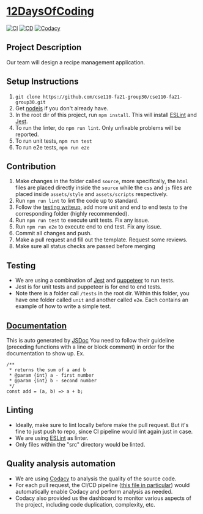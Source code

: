# [12DaysOfCoding](admin/team.md)
[![CI](https://github.com/12DaysOfCoding/WeTheFoodies/actions/workflows/main.yml/badge.svg)](https://github.com/12DaysOfCoding/WeTheFoodies/actions)
[![CD](https://github.com/cse110-fa21-group30/cse110-fa21-group30/actions/workflows/firebase-hosting-merge.yml/badge.svg)](https://cse110-group30-affd4.web.app/)
[![Codacy](https://github.com/12DaysOfCoding/WeTheFoodies/actions/workflows/codacy-analysis.yml/badge.svg)](https://github.com/12DaysOfCoding/WeTheFoodies/actions)

## Project Description
Our team will design a recipe management application.

## Setup Instructions
1. ```git clone https://github.com/cse110-fa21-group30/cse110-fa21-group30.git```
2. Get [nodejs](https://nodejs.org/en/download/) if you don't already have.
3. In the root dir of this project, run `npm install`. This will install [ESLint](https://eslint.org/) and [Jest](https://jestjs.io/).
4. To run the linter, do `npm run lint`. Only unfixable problems will be reported.
5. To run unit tests, `npm run test`
6. To run e2e tests, `npm run e2e`

## Contribution
1. Make changes in the folder called `source`, more specifically, the `html` files are placed directly inside the `source` while the `css` and `js` files are placed inside `assets/style` and `assets/scripts` respectively.
2. Run `npm run lint` to lint the code up to standard.
3. Follow the [testing writeup](#testing), add more unit and end to end tests to the corresponding folder (highly recommended).
4. Run `npm run test` to execute unit tests. Fix any issue.
5. Run `npm run e2e` to execute end to end test. Fix any issue.
6. Commit all changes and push.
7. Make a pull request and fill out the template. Request some reviews.
8. Make sure all status checks are passed before merging

## Testing
* We are using a combination of [Jest](https://jestjs.io/) and [puppeteer](https://developers.google.com/web/tools/puppeteer) to run tests.
* Jest is for unit tests and puppeteer is for end to end tests.
* Note there is a folder call `/tests` in the root dir. Within this folder, you have one folder called `unit` and another called `e2e`. Each contains an example of how to write a simple test.

## [Documentation](https://cse110-fa21-group30.github.io/cse110-fa21-group30/)
This is auto generated by [JSDoc](https://jsdoc.app/about-getting-started.html)
You need to follow their guideline (preceding functions with a line or block comment) in order for the documentation to show up.
Ex.
```
/**
 * returns the sum of a and b
 * @param {int} a - first number
 * @param {int} b - second number
 */
const add = (a, b) => a + b;
```

## Linting 
- Ideally, make sure to lint locally before make the pull request. But it's fine to just push to repo, since CI pipeline would lint again just in case. 
- We are using [ESLint](https://eslint.org/) as linter. 
- Only files within the "src" directory would be linted. 

## Quality analysis automation
- We are using [Codacy](https://www.codacy.com/) to analysis the quality of the source code. 
- For each pull request, the CI/CD pipeline ([this file in particular](.github/workflows/codacy-analysis.yml)) would automatically enable Codacy and perform analysis as needed. 
- Codacy also provided us the dashboard to monitor various aspects of the project, including code duplication, complexity, etc. 
